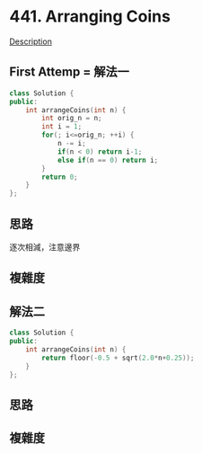 # 441. Arranging Coins 

[Description](https://leetcode.com/problems/arranging-coins/description/)

## First Attemp = 解法一
```C++
class Solution {
public:
    int arrangeCoins(int n) {
        int orig_n = n;
        int i = 1;
        for(; i<=orig_n; ++i) {
            n -= i;
            if(n < 0) return i-1;
            else if(n == 0) return i;
        }
        return 0;
    }
};
```

## 思路
逐次相減，注意邊界

## 複雜度

## 解法二
```C++
class Solution {
public:
    int arrangeCoins(int n) {
        return floor(-0.5 + sqrt(2.0*n+0.25));
    }
};
```
## 思路

## 複雜度